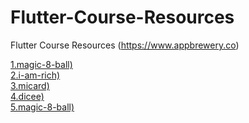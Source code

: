 # Flutter-Course-Resources
Flutter Course Resources (https://www.appbrewery.co) 


[1.magic-8-ball)](https://github.com/jyshine/Flutter_05_magic-8-ball)
<br>
[2.i-am-rich)](https://github.com/jyshine/Flutter_05_magic-8-ball)
<br>
[3.micard)](https://github.com/jyshine/Flutter_05_magic-8-ball)
<br>
[4.dicee)](https://github.com/jyshine/Flutter_05_magic-8-ball)
<br>
[5.magic-8-ball)](https://github.com/jyshine/Flutter_05_magic-8-ball)
